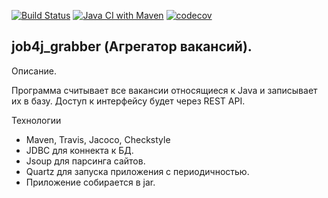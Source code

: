 [![Build Status](https://www.travis-ci.com/AJIEKCanderG/job4j_grabber.svg?branch=master)](https://www.travis-ci.com/AJIEKCanderG/job4j_grabber)
[![Java CI with Maven](https://github.com/AJIEKCanderG/job4j_grabber/actions/workflows/maven.yml/badge.svg)](https://github.com/AJIEKCanderG/job4j_grabber/actions/workflows/maven.yml)
[![codecov](https://codecov.io/gh/AJIEKCanderG/job4j_grabber/branch/master/graph/badge.svg)](https://codecov.io/gh/AJIEKCanderG/job4j_grabber)

## job4j_grabber (Агрегатор вакансий).

Описание.

Программа считывает все вакансии относящиеся к Java и записывает их в базу.
Доступ к интерфейсу будет через REST API.

Технологии
* Maven, Travis, Jacoco, Checkstyle
* JDBC для коннекта к БД.
* Jsoup для парсинга сайтов.
* Quartz для запуска приложения с периодичностью.
* Приложение собирается в jar.
 
